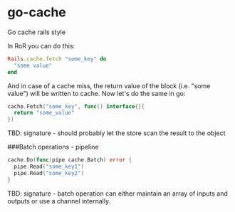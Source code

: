 # go-cache
Go cache rails style

In RoR you can do this:

```ruby
Rails.cache.fetch "some_key" do
  "some value"
end
```

And in case of a cache miss, the return value of the block (i.e. "some value") will be written to cache.
Now let's do the same in go:

```go
cache.Fetch("some_key", func() interface{}{
  return "some_value"
})
```

TBD: signature - should probably let the store scan the result to the object


###Batch operations - pipeline

```go
cache.Do(func(pipe cache.Batch) error {
  pipe.Read("some_key1")
  pipe.Read("some_key2")
}
```

TBD: signature - batch operation can either maintain an array of inputs and outputs or use a channel internally.

